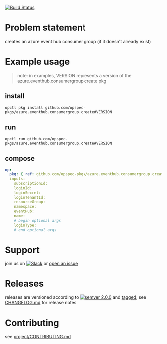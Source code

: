 [![Build Status](https://travis-ci.org/opspec-pkgs/azure.eventhub.consumergroup.create.svg?branch=master)](https://travis-ci.org/opspec-pkgs/azure.eventhub.consumergroup.create)

# Problem statement

creates an azure event hub consumer group (if it doesn't already exist)

# Example usage

> note: in examples, VERSION represents a version of the
> azure.eventhub.consumergroup.create pkg

## install

```shell
opctl pkg install github.com/opspec-pkgs/azure.eventhub.consumergroup.create#VERSION
```

## run

```
opctl run github.com/opspec-pkgs/azure.eventhub.consumergroup.create#VERSION
```

## compose

```yaml
op:
  pkg: { ref: github.com/opspec-pkgs/azure.eventhub.consumergroup.create#VERSION }
  inputs: 
    subscriptionId:
    loginId:
    loginSecret:
    loginTenantId:
    resourceGroup:
    namespace:
    eventHub:
    name:
    # begin optional args
    loginType:
    # end optional args
```

# Support

join us on
[![Slack](https://opspec-slackin.herokuapp.com/badge.svg)](https://opspec-slackin.herokuapp.com/)
or
[open an issue](https://github.com/opspec-pkgs/azure.eventhub.consumergroup.create/issues)

# Releases

releases are versioned according to
[![semver 2.0.0](https://img.shields.io/badge/semver-2.0.0-brightgreen.svg)](http://semver.org/spec/v2.0.0.html)
and [tagged](https://git-scm.com/book/en/v2/Git-Basics-Tagging); see
[CHANGELOG.md](CHANGELOG.md) for release notes

# Contributing

see
[project/CONTRIBUTING.md](https://github.com/opspec-pkgs/project/blob/master/CONTRIBUTING.md)
